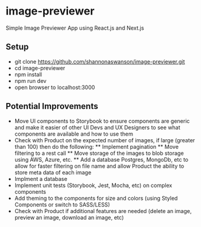# image-previewer
Simple Image Previewer App using React.js and Next.js

## Setup
* git clone https://github.com/shannonaswanson/image-previewer.git
* cd image-previewer
* npm install
* npm run dev
* open browser to localhost:3000

## Potential Improvements
* Move UI components to Storybook to ensure components are generic and make it easier of other UI Devs and UX Designers to see what components are available and how to use them
* Check with Product on the expected number of images, if large (greater than 100) then do the following:
** Implement pagination
** Move filtering to a rest call
** Move storage of the images to blob storage using AWS, Azure, etc.
** Add a database Postgres, MongoDb, etc to allow for faster filtering on file name and allow Product the ability to store meta data of each image
* Implment a database 
* Implement unit tests (Storybook, Jest, Mocha, etc) on complex components
* Add theming to the components for size and colors (using Styled Components or switch to SASS/LESS)
* Check with Product if additional features are needed (delete an image, preview an image, download an image, etc)
